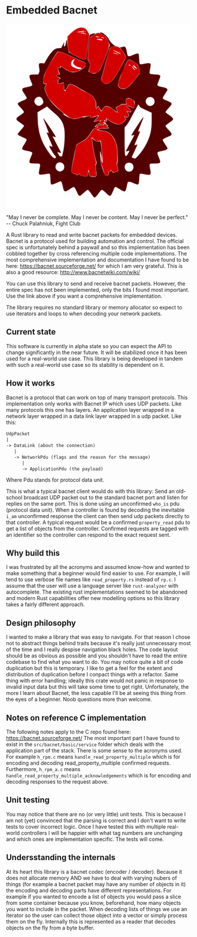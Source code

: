 # Embedded Bacnet

![an obscure reference to a movie](logo.svg)

"May I never be complete. May I never be content. May I never be perfect."
-- Chuck Palahniuk, Fight Club 

A Rust library to read and write bacnet packets for embedded devices. Bacnet is a protocol used for building automation and control. 
The official spec is unfortunately behind a paywall and so this implementation has been cobbled together by cross referencing multiple code implementations.
The most comprehensive implementation and documentation I have found to be here: https://bacnet.sourceforge.net/ for which I am very grateful. This is also a good resource: http://www.bacnetwiki.com/wiki/

You can use this library to send and receive bacnet packets. However, the entire spec has not been implemented, only the bits I found most important. Use the link above if you want a comprehensive implementation. 

The library requires no standard library or memory allocator so expect to use iterators and loops to when decoding your network packets.

## Current state

This software is currently in alpha state so you can expect the API to change significantly in the near future. It will be stabilized once it has been used for a real-world use case. 
This library is being developed in tandem with such a real-world use case so its stability is dependent on it.

## How it works

Bacnet is a protocol that can work on top of many transport protocols. This implementation only works with Bacnet IP which uses UDP packets. Like many protocols this one has layers. 
An application layer wrapped in a network layer wrapped in a data link layer wrapped in a udp packet. Like this:

```
UdpPacket
|
-> DataLink (about the connection)
   |
   -> NetworkPdu (flags and the reason for the message)
      |
      -> ApplicationPdu (the payload)
```

Where Pdu stands for protocol data unit.

This is what a typical bacnet client would do with this library: Send an old-school broadcast UDP packet out to the standard bacnet port and listen for replies on the same port. 
This is done using an unconfirmed `who_is` pdu (protocol data unit). When a controller is found by decoding the inevitable `i_am` unconfirmed response the client can then send udp packets directly to that controller.
A typical request would be a confirmed `property_read` pdu to get a list of objects from the controller. Confirmed requests are tagged with an identifier so the controller can respond to the exact request sent.

## Why build this

I was frustrated by all the acronyms and assumed know-how and wanted to make something that a beginner would find easier to use. 
For example, I will tend to use verbose file names like `read_property.rs` instead of `rp.c`. I assume that the user will use a language server like `rust-analyzer` with autocomplete.
The existing rust implementations seemed to be abandoned and modern Rust capabilities offer new modelling options so this library takes a fairly different approach.

## Design philosophy

I wanted to make a library that was easy to navigate.
For that reason I chose not to abstract things behind traits because it's really just unnecessary most of the time and I really despise navigation black holes.
The code layout should be as obvious as possible and you shouldn't have to read the entire codebase to find what you want to do. 
You may notice quite a bit of code duplication but this is temporary. I like to get a feel for the extent and distribution of duplication before I conpact things with a refactor.
Same thing with error handling; ideally this crate would not panic in response to invalid input data but this will take some time to get right.
Unfortunately, the more I learn about Bacnet, the less capable I'll be at seeing this thing from the eyes of a beginner. Noob questions more than welcome.

## Notes on reference C implementation

The following notes apply to the C repo found here: https://bacnet.sourceforge.net/
The most important part I have found to exist in the `src/bacnet/basic/service` folder which deals with the application part of the stack. 
There is some sense to the acronyms used. 
For example `h_rpm.c` means `handle_read_property_multiple` which is for encoding and decoding read_property_multiple confirmed requests.
Furthermore, `h_rpm_a.c` means `handle_read_property_multiple_acknowledgements` which is for encoding and decoding responses to the request above.

## Unit testing

You may notice that there are no (or very little) unit tests. This is because I am not (yet) convinced that the parsing is correct and I don't want to write tests to cover incorrect logic.
Once I have tested this with multiple real-world controllers I will be happier with what tag numbers are unchanging and which ones are implementation specific. The tests will come.

## Undersstanding the internals

At its heart this library is a bacnet codec (encoder / decoder). Because it does not allocate memory AND we have to deal with varying nubers of things (for example a bacnet packet may have any number
of objects in it) the encoding and decoding parts have different representations. 
For example if you wanted to encode a list of objects you would pass a slice from some container because you know, beforehand, how many objects you want to include in the packet. 
When decoding lists of things we use an iterator so the user can collect those object into a vector or simply process them on the fly. 
Internally this is represented as a reader that decodes objects on the fly from a byte buffer.